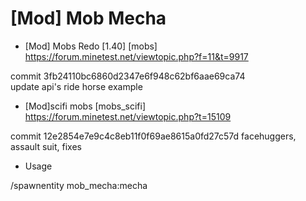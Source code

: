 [Mod] Mob Mecha  
===============  
  
  
* [Mod] Mobs Redo [1.40] [mobs]  
https://forum.minetest.net/viewtopic.php?f=11&t=9917  
  
commit 3fb24110bc6860d2347e6f948c62bf6aae69ca74  
update api's ride horse example  
  
* [Mod]scifi mobs [mobs_scifi]  
https://forum.minetest.net/viewtopic.php?t=15109  

commit 12e2854e7e9c4c8eb11f0f69ae8615a0fd27c57d
facehuggers, assault suit, fixes
  
  
* Usage  
  
/spawnentity mob_mecha:mecha  
  
  
